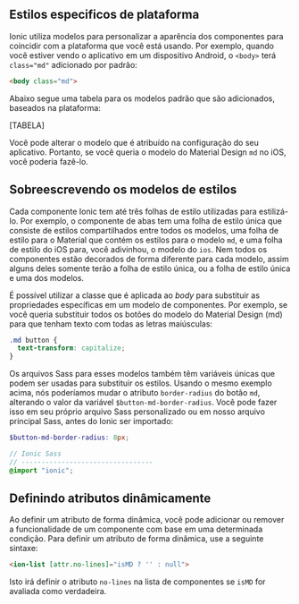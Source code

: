 Estilos especificos de plataforma
---------------------------------

Ionic utiliza modelos para personalizar a aparência dos componentes para coincidir com a plataforma que você está usando. Por exemplo, quando você estiver vendo o aplicativo em um dispositivo Android, o ```<body>``` terá ```class="md"``` adicionado por padrão:
```html
<body class="md">
```

Abaixo segue uma tabela para os modelos padrão que são adicionados, baseados na plataforma:

[TABELA]

Você pode alterar o modelo que é atribuído na configuração do seu aplicativo. Portanto, se você queria o modelo do Material Design ```md``` no iOS, você poderia fazê-lo.

Sobreescrevendo os modelos de estilos 
---------------------------------

Cada componente Ionic tem até três folhas de estilo utilizadas para estilizá-lo. Por exemplo, o componente de abas tem uma folha de estilo única que consiste de estilos compartilhados entre todos os modelos, uma folha de estilo para o Material que contém os estilos para o modelo ```md```, e uma folha de estilo do iOS para, você adivinhou, o modelo do ```ios```. Nem todos os componentes estão decorados de forma diferente para cada modelo, assim alguns deles somente terão a folha de estilo única, ou a folha de estilo única e uma dos modelos.

É possível utilizar a classe que é aplicada ao *body* para substituir as propriedades específicas em um modelo de componentes. Por exemplo, se você queria substituir todos os botões do modelo do Material Design (md) para que tenham texto com todas as letras maiúsculas:

```css
.md button {
  text-transform: capitalize;
}
```

Os arquivos Sass para esses modelos também têm variáveis únicas que podem ser usadas para substituir os estilos. Usando o mesmo exemplo acima, nós poderíamos mudar o atributo ```border-radius``` do botão ```md```, alterando o valor da variável ```$button-md-border-radius```. Você pode fazer isso em seu próprio arquivo Sass personalizado ou em nosso arquivo principal Sass, antes do Ionic ser importado:

```scss
$button-md-border-radius: 8px;

// Ionic Sass
// ---------------------------------
@import "ionic";
```

Definindo atributos dinâmicamente
---------------------------------

Ao definir um atributo de forma dinâmica, você pode adicionar ou remover a funcionalidade de um componente com base em uma determinada condição. Para definir um atributo de forma dinâmica, use a seguinte sintaxe:

```html
<ion-list [attr.no-lines]="isMD ? '' : null">
```

Isto irá definir o atributo ```no-lines``` na lista de componentes se ```isMD``` for avaliada como verdadeira.
